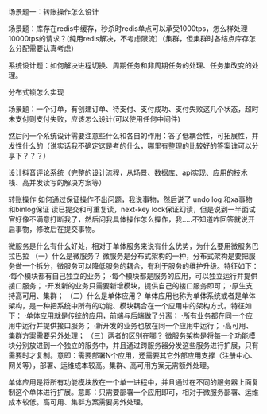 场景题一：转账操作怎么设计


场景题：库存在redis中缓存，秒杀时redis单点可以承受1000tps，怎么样处理10000tps的请求？(纯用redis解决，不考虑限流）（集群，但集群时各结点库存怎么分配需要认真考虑）

系统设计题：如何解决进程切换、周期任务和非周期任务的处理、任务集改变的处理。

分布式锁怎么实现

场景题：一个订单，有创建订单、待支付、支付成功、支付失败这几个状态，超时未支付则支付失败，应该怎么设计(可以使用任何中间件)

然后问一个系统设计需要注意些什么和各自的作用：答了低耦合性，可拓展性，并发性什么的（说实话我不确定这是考的什么，哪里有整理的比较好的答案谁可以分享下？？？）

设计抖音评论系统（完整的设计流程，从场景、数据库、api实现、应用的技术栈、高并发读写的解决方案等）

转账操作 如何通过保证操作不出问题，我说事物，然后说了 undo log 和xa事物和binlog保证 读已提交和可重复读，next-key lock保证幻读，但是说到一半面试官好像不满意打断我了，然后问我具体操作怎么操作，我.....不知道咋回答就说开启事物，修改后在提交事物。

微服务是什么有什么好处，相对于单体服务来说有什么优势，为什么要用微服务巴拉巴拉
（一）什么是微服务？
微服务是分布式架构的一种，分布式架构是要把服务做一个拆分，微服务可以降低服务的耦合，有利于服务的维护升级。特征如下：
·每个模块都有自己独立的业务；
·每个模块都是服务的应用，可以独立运行并提供接口服务；
·开发新的业务只需要新增模块，提供自己的接口服务即可；
·原生支持高可用、集群；
（二）什么是单体应用？
单体应用也称为单体系统或者是单体架构，是一种把系统中所有的功能、模块耦合在一个应用中的架构方式。特征如下：
·单体应用就是传统的应用，前端与后端做了分离；
·所有业务都在同一个应用中运行并提供接口服务；
·新开发的业务也放在同一个应用中运行；
·高可用、集群方案需要另外处理；
（三）两者的区别在哪？
微服务架构是将每一个功能模块分别放进到一个独立的服务中，并且通过跨服务器分发这些服务进行扩展，只有需要时才复制。意即：需要部署N个应用，还需要其它外部应用支撑（注册中心、网关等），部署、运维成本较高。集群、高可用方案无需额外处理。

单体应用是将所有功能模块放在一个单一进程中，并且通过在不同的服务器上面复制这个单体进行扩展。意即：只需要部署一个应用即可，相对于微服务部署、运维成本较低。高可用、集群方案需要另外处理。
